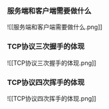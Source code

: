 ### 服务端和客户端需要做什么
![[服务端和客户端需要做什么.png]]

### TCP协议三次握手的体现
![[TCP协议三次握手的体现.png]]

### TCP协议四次挥手的体现
![[TCP协议四次挥手的体现.png]]